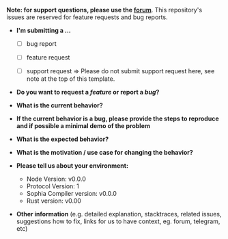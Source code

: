 **Note: for support questions, please use the [forum](https://forum.aeternity.com)**. This repository's issues are reserved for feature requests and bug reports.

* **I'm submitting a ...**
  - [ ] bug report
  - [ ] feature request
  - [ ] support request => Please do not submit support request here, see note at the top of this template.


* **Do you want to request a *feature* or report a *bug*?**

* **What is the current behavior?**

* **If the current behavior is a bug, please provide the steps to reproduce and if possible a minimal demo of the problem**

* **What is the expected behavior?**

* **What is the motivation / use case for changing the behavior?**

* **Please tell us about your environment:**
  
  - Node Version: v0.0.0
  - Protocol Version: 1
  - Sophia Compiler version: v0.0.0
  - Rust version: v0.00 


* **Other information** (e.g. detailed explanation, stacktraces, related issues, suggestions how to fix, links for us to have context, eg. forum, telegram, etc)
